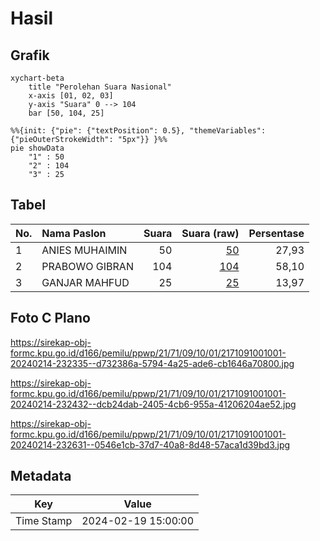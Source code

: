 # Hasil

## Grafik

```mermaid
xychart-beta
    title "Perolehan Suara Nasional"
    x-axis [01, 02, 03]
    y-axis "Suara" 0 --> 104
    bar [50, 104, 25]
```

```mermaid
%%{init: {"pie": {"textPosition": 0.5}, "themeVariables": {"pieOuterStrokeWidth": "5px"}} }%%
pie showData
    "1" : 50
    "2" : 104
    "3" : 25
```

## Tabel

| No. | Nama Paslon    | Suara | Suara (raw) | Persentase |
|:--- |:-------------- | -----:| -----------:| ----------:|
| 1   | ANIES MUHAIMIN | 50    | [50][p-1]   | 27,93      |
| 2   | PRABOWO GIBRAN | 104   | [104][p-2]  | 58,10      |
| 3   | GANJAR MAHFUD  | 25    | [25][p-3]   | 13,97      |


[p-1]: https://github.com/gigit-pemilu/pemilu-2024/blob/main/pilpres/hitung-suara/sub/21-kepulauan-riau/sub/71-kota-batam/sub/09-bengkong/sub/1001-bengkong-indah/sub/001-tps/sub/paslon-1.txt
[p-2]: https://github.com/gigit-pemilu/pemilu-2024/blob/main/pilpres/hitung-suara/sub/21-kepulauan-riau/sub/71-kota-batam/sub/09-bengkong/sub/1001-bengkong-indah/sub/001-tps/sub/paslon-2.txt
[p-3]: https://github.com/gigit-pemilu/pemilu-2024/blob/main/pilpres/hitung-suara/sub/21-kepulauan-riau/sub/71-kota-batam/sub/09-bengkong/sub/1001-bengkong-indah/sub/001-tps/sub/paslon-3.txt

## Foto C Plano

https://sirekap-obj-formc.kpu.go.id/d166/pemilu/ppwp/21/71/09/10/01/2171091001001-20240214-232335--d732386a-5794-4a25-ade6-cb1646a70800.jpg

https://sirekap-obj-formc.kpu.go.id/d166/pemilu/ppwp/21/71/09/10/01/2171091001001-20240214-232432--dcb24dab-2405-4cb6-955a-41206204ae52.jpg

https://sirekap-obj-formc.kpu.go.id/d166/pemilu/ppwp/21/71/09/10/01/2171091001001-20240214-232631--0546e1cb-37d7-40a8-8d48-57aca1d39bd3.jpg


## Metadata

| Key        | Value               |
| ---------- | ------------------- |
| Time Stamp | 2024-02-19 15:00:00 |



